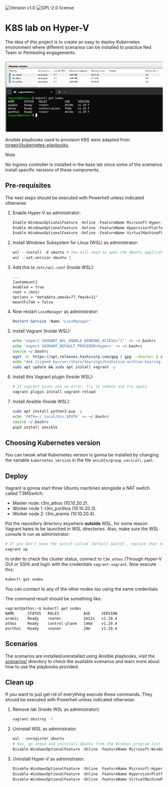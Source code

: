 <img alt="Version v1.0" src="https://img.shields.io/badge/version-v1.0-blue?style=for-the-badge"> <img alt="GPL-2.0 license" src="https://img.shields.io/github/license/anthares101/the3musketeers-k8s-lab-hyperv?style=for-the-badge&kill-cache=1">

# K8S lab on Hyper-V

The idea of this project is to create an easy to deploy Kubernetes environment where different scenarios can be installed to practice Red Team or Pentesting engagements.

![Image of the lab up and running](./static/lab-ready.png)

Ansible playbooks used to provision K8S were adapted from [torgeirl/kubernetes-playbooks](https://github.com/torgeirl/kubernetes-playbooks).

> [!NOTE]
> No ingress controller is installed in the base lab since some of the scenarios install specific versions of these components.

## Pre-requisites

The next steps should be executed with Powerhell unless indicated otherwise:

1. Enable Hyper-V as administrator:
   ```powershell
   Enable-WindowsOptionalFeature -Online -FeatureName Microsoft-Hyper-V-All
   Enable-WindowsOptionalFeature -Online -FeatureName HypervisorPlatform
   Enable-WindowsOptionalFeature -Online -FeatureName VirtualMachinePlatform
   ```
2. Install Windows Subsystem for Linux (WSL) as administrator:
   ```powershell
   wsl --install -d ubuntu # You will need to open the Ubuntu application after this command to complete the installation
   wsl --set-version ubuntu 1
   ```
3. Add this to `/etc/wsl.conf` (Inside WSL):
   ```
   ...
   [automount]
   enabled = true
   root = /mnt/
   options = "metadata,umask=77,fmask=11"
   mountFsTab = false
   ```
4. Now restart `LxssManager` as administrator:
   ```powershell
   Restart-Service -Name "LxssManager"
   ```
5. Install Vagrant (Inside WSL):
   ```bash
   echo 'export VAGRANT_WSL_ENABLE_WINDOWS_ACCESS="1"' >> ~/.bashrc
   echo 'export VAGRANT_DEFAULT_PROVIDER=hyperv' >> ~/.bashrc
   source ~/.bashrc
   wget -O- https://apt.releases.hashicorp.com/gpg | gpg --dearmor | sudo tee /usr/share/keyrings/hashicorp-archive-keyring.gpg
   echo "deb [signed-by=/usr/share/keyrings/hashicorp-archive-keyring.gpg] https://apt.releases.hashicorp.com $(lsb_release -cs) main" | sudo tee /etc/apt/sources.list.d/hashicorp.list
   sudo apt update && sudo apt install vagrant -y
   ```
6. Install this Vagrant plugin (Inside WSL):
   ```bash
   # If vagrant gives you an error, try to reboot and try again
   vagrant plugin install vagrant-reload
   ```
7. Install Ansible (Inside WSL):
   ```bash
   sudo apt install python3-pip -y
   echo 'PATH=~/.local/bin:$PATH' >> ~/.bashrc
   source ~/.bashrc
   pip3 install ansible
   ```

## Choosing Kubernetes version

You can tweak what Kubernetes version is gonna be installed by changing the variable `kubernetes_version` in the file `ansible/group_vars/all.yaml`.

## Deploy

Vagrant is gonna start three Ubuntu machines alongside a NAT switch called T3MSwitch:
- Master node: t3m_athos (10.10.20.2).
- Worker node 1: t3m_porthos (10.10.20.3).
- Worker node 2: t3m_aramis (10.10.20.4).

Put the repository directory anywhere **outside** WSL, for some reason Vagrant hates to be launched in WSL directories. Also, make sure the WSL console is run as administrator:
```bash
# If you don't have the switch called 'Default Switch', replace that name from the Vagrantfile and use any other switch with a DHCP server attached
vagrant up
```

In order to check the cluster status, connect to `t3m_athos` (Through Hyper-V GUI or SSH) and login with the credentials `vagrant:vagrant`. Now execute this:
```bash
kubectl get nodes
```
You can connect to any of the other nodes too using the same credentials.

The command result should be something like:
```
vagrant@athos:~$ kubectl get nodes
NAME      STATUS   ROLES           AGE     VERSION
aramis    Ready    <none>          2m12s   v1.29.4
athos     Ready    control-plane   146m    v1.29.4
porthos   Ready    <none>          20m     v1.29.4
```

## Scenarios

The scenarios are installed/uninstalled using Ansible playbooks, visit the [scenarios/](scenarios/) directory to check the available scenarios and learn more about how to use the playbooks provided.

## Clean up

If you want to just get rid of everything execute these commands. They should be executed with Powerhell unless indicated otherwise:

1. Remove lab (Inside WSL as administrator):
   ```bash
   vagrant destroy -f
   ```
2. Uninstall WSL as administrator:
   ```powershell
   wsl --unregister ubuntu
   # Now, go ahead and uninstall Ubuntu from the Windows program list
   Disable-WindowsOptionalFeature -Online -FeatureName Microsoft-Windows-Subsystem-Linux
   ```  
3. Uninstall Hyper-V as administrator:
   ```powershell
   Disable-WindowsOptionalFeature -Online -FeatureName Microsoft-Hyper-V-All
   Disable-WindowsOptionalFeature -Online -FeatureName HypervisorPlatform
   Disable-WindowsOptionalFeature -Online -FeatureName VirtualMachinePlatform
   ```
